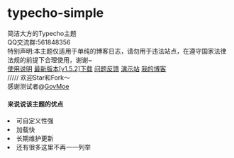 # typecho-simple
简洁大方的Typecho主题<br>
QQ交流群:561848356<br>
<a>特别声明:本主题仅适用于单纯的博客日志，请勿用于违法站点，在遵守国家法律法规的前提下合理使用，谢谢~</a><br>
<a href="https://www.coder-bear.com/Typecho/bearsimple.html">使用说明</a>
<a href="https://github.com/whitebearcode/typecho-bearsimple/releases/download/v1.5.2/Bearsimple_v1.5.2.zip">最新版本[v1.5.2]下载</a>
<a href = "https://support.qq.com/products/314782">问题反馈</a>
<a href = "http://bearsimple.typecho.bearlab.in">演示站</a>
<a href = "https://www.coder-bear.com/">我的博客</a><br>
/////
欢迎Star和Fork～<br>
感谢测试者@<a href="https://github.com/govmoe">GovMoe</a>
<h4>来说说该主题的优点</h4>
<li>可自定义性强</li>
<li>加载快</li>
<li>长期维护更新</li>
<li>还有很多这里不再一一列举</li>
